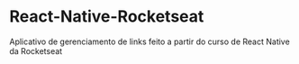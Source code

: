 # React-Native-Rocketseat
Aplicativo de gerenciamento de links feito a partir do curso de React Native da Rocketseat
